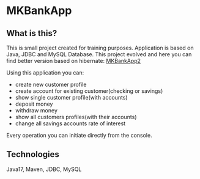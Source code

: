 # MKBankApp

## What is this?
This is small project created for training purposes. Application is based on Java, JDBC and MySQL Database. This project evolved and here you can find better version based on hibernate: [MKBankApp2](https://github.com/mat0714/mk-bank-2)

Using this application you can:
- create new customer profile
- create account for existing customer(checking or savings)
- show single customer profile(with accounts)
- deposit money
- withdraw money
- show all customers profiles(with their accounts)
- change all savings accounts rate of interest

Every operation you can initiate directly from the console.

## Technologies
Java17, Maven, JDBC, MySQL

